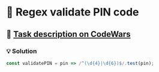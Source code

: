 # 📝 Regex validate PIN code

## 🔗 [Task description on CodeWars](https://www.codewars.com/kata/55f8a9c06c018a0d6e000132)

### 💡 Solution

```javascript
const validatePIN = pin => /^(\d{4}|\d{6})$/.test(pin);
```
